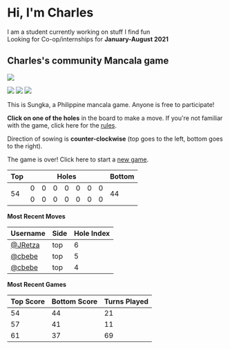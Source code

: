 # Hi, I'm Charles

I am a student currently working on stuff I find fun  
Looking for Co-op/internships for **January-August 2021**

## Charles's community Mancala game

![](https://github.com/cbebe/cbebe/blob/master/sungka.png)

![](https://img.shields.io/badge/Total%20moves%20played-163-blue)
![](https://img.shields.io/badge/Number%20of%20players-5-red)
![](https://img.shields.io/badge/Games%20completed-4-green)

This is Sungka, a Philippine mancala game. Anyone is free to participate!

**Click on one of the holes** in the board to make a move. If you're not familiar with the game, click here for the [rules](https://mancala.fandom.com/wiki/Sungka#Rules).

Direction of sowing is **counter-clockwise** (top goes to the left, bottom goes to the right).

The game is over! Click here to start a <a href="https://github.com/cbebe/cbebe/issues/new?title=sungka%7Cnew&body=Just%20push%20%27Submit%20new%20issue%27%20without%20changing%20the%20title%20to%20start%20a%20new%20game.">new game</a>.

<table>
<thead>
<tr>
<th>Top</th>
<th colspan=7>Holes</th>
<th>Bottom</th>
</tr>
</thead>
<tbody>
<tr><td rowspan=2>54</td>

<td>0</td>
<td>0</td>
<td>0</td>
<td>0</td>
<td>0</td>
<td>0</td>
<td>0</td>
<td rowspan=2>44</td>
</tr>
<tr>
<td>0</td>
<td>0</td>
<td>0</td>
<td>0</td>
<td>0</td>
<td>0</td>
<td>0</td>
</tr>
<tbody>
</table>

**Most Recent Moves**

|Username|Side|Hole Index|
|-|-|-|
|[@JRetza](https://github.com/JRetza)|top|6|
|[@cbebe](https://github.com/cbebe)|top|5|
|[@cbebe](https://github.com/cbebe)|top|4|

**Most Recent Games**

|Top Score|Bottom Score|Turns Played|
|-|-|-|
|54|44|21|
|57|41|11|
|61|37|69|